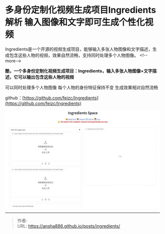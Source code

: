 # 多身份定制化视频生成项目Ingredients解析 输入图像和文字即可生成个性化视频

Ingredients是一个开源的视频生成项目，能够输入多张人物图像和文字描述，生成包含这些人物的视频，效果自然流畅，支持同时处理多个人物图像。
&lt;!--more--&gt;

**酷，一个多身份定制化视频生成项目：Ingredients，输入多张人物图像&#43;文字描述，它可以输出包含这些人物的视频**

可以同时处理多个人物图像 每个人物的身份特征保持不变 生成效果相对自然流畅

github：[https://github.com/feizc/Ingredients](https://github.com/feizc/Ingredients)

![](https://raw.githubusercontent.com/ansha886/blog-images/master/Ingredients.webp)



---

> 作者:   
> URL: https://ansha886.github.io/posts/ingredients/  


